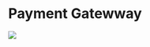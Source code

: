 # Payment Gatewway
<img src="https://firebasestorage.googleapis.com/v0/b/hinh-6eaf7.appspot.com/o/Untitled%20Diagram.png?alt=media&token=ab4a9d27-b62c-4b2e-9c9d-3237fdadcf72">
